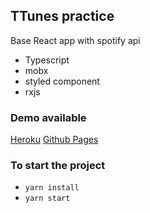 ## TTunes practice

Base React app with spotify api

- Typescript
- mobx
- styled component
- rxjs

### Demo available

[Heroku](https://ttunes.herokuapp.com/ 'Spotify Artist Search')
[Github Pages](https://ttunes.herokuapp.com/ 'https://rsomlette.github.io/ttunes-test/')

### To start the project

- `yarn install`
- `yarn start`
